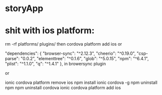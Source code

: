 # storyApp

# shit with ios platform:

rm -rf platforms/ plugins/
then
cordova platform add ios
or

"dependencies": {
"browser-sync": "^2.12.3",
"cheerio": "^0.19.0",
"csp-parse": "0.0.2",
"elementtree": "^0.1.6",
"glob": "^5.0.15",
"npm": "^6.4.1",
"plist": "^1.1.0",
"q": "^1.4.1"
},
in browersync plugin

or

ionic cordova platform remove ios
npm install ionic cordova -g
npm uninstall npm
npm uninstall cordova
ionic cordova platform add ios
